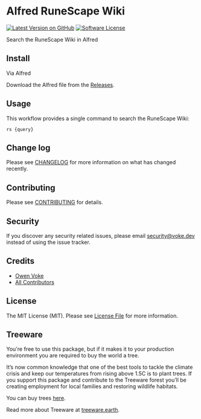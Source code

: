 # Alfred RuneScape Wiki

[![Latest Version on GitHub][ico-version]][link-releases]
[![Software License][ico-license]](LICENSE.md)

Search the RuneScape Wiki in Alfred

## Install

Via Alfred

Download the Alfred file from the [Releases](https://github.com/owenvoke/alfred-runescape-wiki/releases).

## Usage

This workflow provides a single command to search the RuneScape Wiki:

`rs {query}`

## Change log

Please see [CHANGELOG](CHANGELOG.md) for more information on what has changed recently.

## Contributing

Please see [CONTRIBUTING](.github/CONTRIBUTING.md) for details.

## Security

If you discover any security related issues, please email security@voke.dev instead of using the issue tracker.

## Credits

- [Owen Voke][link-author]
- [All Contributors][link-contributors]

## License

The MIT License (MIT). Please see [License File](LICENSE.md) for more information.

## Treeware

You're free to use this package, but if it makes it to your production environment you are required to buy the world a tree.

It’s now common knowledge that one of the best tools to tackle the climate crisis and keep our temperatures from rising above 1.5C is to plant trees. If you support this package and contribute to the Treeware forest you’ll be creating employment for local families and restoring wildlife habitats.

You can buy trees [here][link-treeware-gifting].

Read more about Treeware at [treeware.earth][link-treeware].

[ico-version]: https://img.shields.io/github/v/tag/owenvoke/alfred-runescape-wiki.svg?sort=semver&style=flat-square
[ico-license]: https://img.shields.io/badge/license-MIT-brightgreen.svg?style=flat-square

[link-releases]: https://github.com/owenvoke/alfred-runescape-wiki/releases
[link-treeware]: https://treeware.earth
[link-treeware-gifting]: https://ecologi.com/owenvoke?gift-trees
[link-author]: https://github.com/owenvoke
[link-contributors]: ../../contributors
